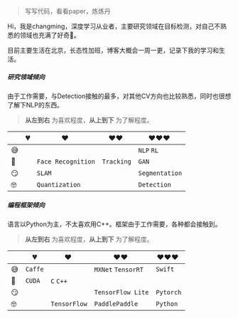 > 写写代码，看看paper，炼炼丹

Hi，我是changming，深度学习从业者，主要研究领域在目标检测，对自己不熟悉的领域也充满了好奇🧐。

目前主要生活在北京，长态性加班，博客大概会一周一更，记录下我的学习和生活。

##### 研究领域倾向

由于工作需要，与Detection接触的最多，对其他CV方向也比较熟悉，同时也很想了解下NLP的东西。

> __从左到右__ 为喜欢程度，__从上到下__ 为了解程度。

|     | 💔️           | ❤️ ️                   | ❤️❤️ ️             | ❤️❤️❤️ ️               |
| --- | ------------- | ---------------------- | ------------------ | ---------------------- |
| 😅  |  |                    |     | `NLP` `RL`     |
| 🧐  |               | `Face Recognition` | `Tracking` | `GAN` |
| 😏  |        | `SLAM`             |  | `Segmentation` |
| 🤓  |               | `Quantization` |       | `Detection` |

##### 编程框架倾向

语言以Python为主，不太喜欢用C++。框架由于工作需要，各种都会接触到。

> __从左到右__ 为喜欢程度，__从上到下__ 为了解程度。

|      | 💔️       | ❤️ ️           | ❤️❤️ ️                | ❤️❤️❤️ ️      |
| ---- | ------- | ------------ | ------------------ | --------- |
| 😅    | `Caffe` |              | `MXNet` `TensorRT` | `Swift`   |
| 🧐    | `CUDA`  | `C` `C++ `   |                    |           |
| 😏    |         |              | `TensorFlow Lite`  | `Pytorch` |
| 🤓    |         | `TensorFlow` | `PaddlePaddle`     | `Python`  |


